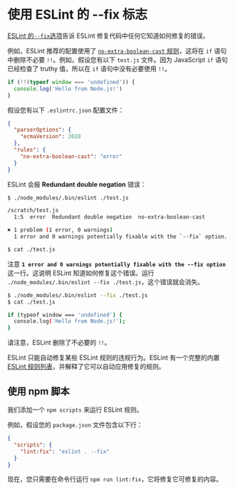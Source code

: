# 使用 ESLint 的 --fix 标志

[ESLint 的`--fix`选项](https://eslint.org/docs/user-guide/command-line-interface#options)告诉 ESLint 修复代码中任何它知道如何修复的错误。

例如，ESLint 推荐的配置使用了 [`no-extra-boolean-cast` 规则](https://eslint.org/docs/rules/no-extra-boolean-cast)，这将在 `if` 语句中删除不必要 `!!`。例如，假设您有以下 `test.js` 文件。因为 JavaScript `if` 语句已经检查了 truthy 值，所以在 `if` 语句中没有必要使用 `!!`。

```js
if (!!(typeof window === 'undefined')) {
  console.log('Hello from Node.js!')
}
```

假设您有以下 `.eslintrc.json` 配置文件：

```json
{
  "parserOptions": {
    "ecmaVersion": 2020
  },
  "rules": {
    "no-extra-boolean-cast": "error"
  }
}
```

ESLint 会报 **Redundant double negation** 错误：

```bash
$ ./node_modules/.bin/eslint ./test.js

/scratch/test.js
  1:5  error  Redundant double negation  no-extra-boolean-cast

✖ 1 problem (1 error, 0 warnings)
  1 error and 0 warnings potentially fixable with the `--fix` option.

$ cat ./test.js
```

注意 **`1 error and 0 warnings potentially fixable with the --fix option`** 这一行。这说明 ESLint 知道如何修复这个错误。运行 `./node_modules/.bin/eslint --fix ./test.js`，这个错误就会消失。

```bash
$ ./node_modules/.bin/eslint --fix ./test.js
$ cat ./test.js

if (typeof window === 'undefined') {
  console.log('Hello from Node.js!');
}
```

请注意，ESLint 删除了不必要的 `!!`。

ESLint 只能自动修复某些 ESLint 规则的违规行为。ESLint 有一个完整的内置 [ESLint 规则列表](https://eslint.org/docs/rules/)，并解释了它可以自动应用修复的规则。

## 使用 npm 脚本

我们添加一个 `npm scripts` 来运行 ESLint 规则。

例如，假设您的 `package.json` 文件包含以下行：

```json
{
  "scripts": {
    "lint:fix": "eslint . --fix"
  }
}
```

现在，您只需要在命令行运行 `npm run lint:fix`，它将修复它可修复的内容。
